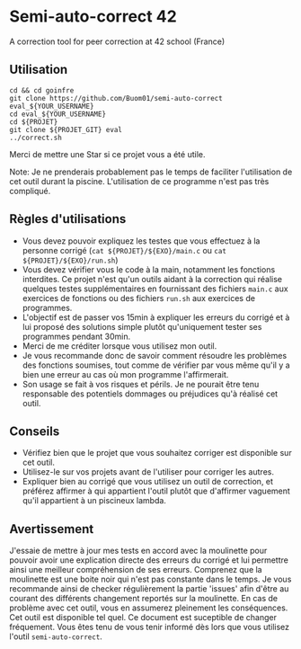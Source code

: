 # Semi-auto-correct 42
A correction tool for peer correction at 42 school (France)

## Utilisation

```shell
cd && cd goinfre
git clone https://github.com/Buom01/semi-auto-correct eval_${YOUR_USERNAME}
cd eval_${YOUR_USERNAME}
cd ${PROJET}
git clone ${PROJET_GIT} eval
../correct.sh
```

Merci de mettre une Star si ce projet vous a été utile.

Note: Je ne prenderais probablement pas le temps de faciliter l'utilisation de cet outil durant la piscine. L'utilisation de ce programme n'est pas très compliqué.

## Règles d'utilisations
- Vous devez pouvoir expliquez les testes que vous effectuez à la personne corrigé (`cat ${PROJET}/${EXO}/main.c` ou `cat ${PROJET}/${EXO}/run.sh`)
- Vous devez vérifier vous le code à la main, notamment les fonctions interdites. Ce projet n'est qu'un outils aidant à la correction qui réalise quelques testes supplémentaires en fournissant des fichiers `main.c` aux exercices de fonctions ou des fichiers `run.sh` aux exercices de programmes.
- L'objectif est de passer vos 15min à expliquer les erreurs du corrigé et à lui proposé des solutions simple plutôt qu'uniquement tester ses programmes pendant 30min.
- Merci de me créditer lorsque vous utilisez mon outil.
- Je vous recommande donc de savoir comment résoudre les problèmes des fonctions soumises, tout comme de vérifier par vous même qu'il y a bien une erreur au cas où mon programme l'affirmerait.
- Son usage se fait à vos risques et périls. Je ne pourait être tenu responsable des potentiels dommages ou préjudices qu'à réalisé cet outil.

## Conseils
- Vérifiez bien que le projet que vous souhaitez corriger est disponible sur cet outil.
- Utilisez-le sur vos projets avant de l'utiliser pour corriger les autres.
- Expliquer bien au corrigé que vous utilisez un outil de correction, et préférez affirmer à qui appartient l'outil plutôt que d'affirmer vaguement qu'il appartient à un piscineux lambda.

## Avertissement
J'essaie de mettre à jour mes tests en accord avec la moulinette pour pouvoir avoir une explication directe des erreurs du corrigé et lui permettre ainsi une meilleur compréhension de ses erreurs.
Comprenez que la moulinette est une boite noir qui n'est pas constante dans le temps. Je vous recommande ainsi de checker régulièrement la partie 'issues' afin d'être au courant des différents changement reportés sur la moulinette.
En cas de problème avec cet outil, vous en assumerez pleinement les conséquences. Cet outil est disponible tel quel.
Ce document est suceptible de changer fréquement. Vous êtes tenu de vous tenir informé dès lors que vous utilisez l'outil `semi-auto-correct`.
